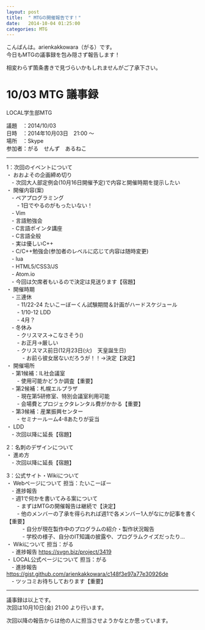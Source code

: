 ```yaml
---  
layout: post
title:  " MTGの開催報告です！"
date:   2014-10-04 01:25:00
categories: MTG
---
```

  
こんばんは。arienkakkowara（がる）です。  
今日もMTGの議事録を包み隠さず報告します！  
  
相変わらず箇条書きで見づらいかもしれませんがご了承下さい。
  
  
# 10/03 MTG 議事録  
  
LOCAL学生部MTG  
  
議題　：2014/10/03  
日時　：2014年10月03日　21:00 ～   
場所　：Skype  
参加者：がる　せんず　あるねこ  
  
----------------------------------------------------------------------
1：次回のイベントについて  
・ おおよその企画締め切り  
　- 次回大人部定例会(10月16日開催予定)で内容と開催時期を提示したい  
・ 開催内容(案)  
　- ペアプログラミング  
　　- 1日でやるのがもったいない！  
　- Vim  
　- 言語勉強会  
　- C言語ポインタ講座  
　- C言語全般  
　- 実は優しいC++  
　- C/C++勉強会(参加者のレベルに応じて内容は随時変更)  
　- lua  
　- HTML5/CSS3/JS  
　- Atom.io  
　- 今回は欠席者もいるので決定は見送ります【宿題】  
・ 開催時期  
　- 三連休  
　　- 11/22-24 たいこーぼーくん試験期間＆計画がハードスケジュール  
　　- 1/10-12 LDD  
　　- 4月？  
　- 冬休み  
　　- クリスマス→こなさそう()  
　　- お正月→厳しい  
　　- クリスマス前日(12月23日(火)　天皇誕生日)  
　　　- お前ら彼女居ないだろうが！！→決定【決定】  
・ 開催場所  
　- 第1候補：IL社会議室  
　　- 使用可能かどうか調査【重要】  
　- 第2候補：札幌エルプラザ  
　　- 現在第5研修室、特別会議室利用可能  
　　- 会場費とプロジェクタレンタル費がかかる【重要】  
　- 第3候補：産業振興センター  
　　- セミナールーム4-8あたりが妥当  
・ LDD  
　- 次回以降に延長【宿題】  
  
  
2：名刺のデザインについて  
・ 進め方  
　- 次回以降に延長【宿題】  
  
  
3：公式サイト・Wikiについて  
・ Webページについて 担当：たいこーぼー  
　- 進捗報告  
　- 週1で何かを書いてみる案について  
　　- まずはMTGの開催報告は継続で【決定】  
　　- 他のメンバーの了承を得られれば週1で各メンバー1人がなにか記事を書く【重要】  
　　　- 自分が現在製作中のプログラムの紹介・製作状況報告  
　　　- 学校の様子、自分のIT知識の披露や、プログラムクイズだったり…  
・ Wikiについて 担当：がる  
　- 進捗報告 https://svgn.biz/project/3419  
・ LOCAL公式ページについて 担当：がる  
　- 進捗報告 https://gist.github.com/arienkakkowara/c148f3e97a77e30926de  
　- ツッコミお待ちしております【重要】  
  
  
---------------------------------------------------------------------  
  
  
議事録は以上です。  
次回は10月10日(金) 21:00 より行います。    
  
次回以降の報告からは他の人に担当させようかなとか思っています。  
    